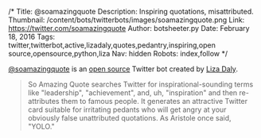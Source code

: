 /*
Title: @soamazingquote
Description: Inspiring quotations, misattributed.
Thumbnail: /content/bots/twitterbots/images/soamazingquote.png
Link: https://twitter.com/soamazingquote
Author: botsheeter.py
Date: February 18, 2016
Tags: twitter,twitterbot,active,lizadaly,quotes,pedantry,inspiring,open source,opensource,python,liza
Nav: hidden
Robots: index,follow
*/

[@soamazingquote](https://twitter.com/soamazingquote) is an [open source](https://github.com/lizadaly/soamazingquote) Twitter bot created by [Liza Daly](https://twitter.com/liza). 

> So Amazing Quote searches Twitter for inspirational-sounding terms like "leadership", "achievement", and, uh, "inspiration" and then re-attributes them to famous people. It generates an attractive Twitter card suitable for irritating pedants who will get angry at your obviously false unattributed quotations. As Aristole once said, "YOLO."
